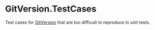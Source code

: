 # GitVersion.TestCases
Test cases for [GitVersion][gitversion] that are too difficult to reproduce in unit tests.

[gitversion]: https://gitversion.net/
